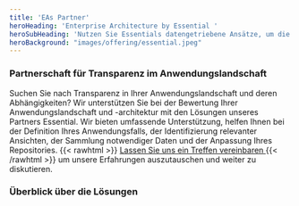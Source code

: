 ```yaml
---
title: 'EAs Partner'
heroHeading: 'Enterprise Architecture by Essential '
heroSubHeading: 'Nutzen Sie Essentials datengetriebene Ansätze, um die digitale Transformation, Prozessautomatisierung, strategische Planung und mehr zu unterstützen.'
heroBackground: "images/offering/essential.jpeg"
---
```


### Partnerschaft für Transparenz im Anwendungslandschaft

Suchen Sie nach Transparenz in Ihrer Anwendungslandschaft und deren Abhängigkeiten? Wir unterstützen Sie bei der Bewertung Ihrer Anwendungslandschaft und -architektur mit den Lösungen unseres Partners Essential. Wir bieten umfassende Unterstützung, helfen Ihnen bei der Definition Ihres Anwendungsfalls, der Identifizierung relevanter Ansichten, der Sammlung notwendiger Daten und der Anpassung Ihres Repositories.  {{< rawhtml >}}
<a href="https://app.reclaim.ai/m/kai-fwdnow/flexible-quick-meeting"
   onclick="return gtag_report_conversion('https://app.reclaim.ai/m/kai-fwdnow/flexible-quick-meeting');"
   style=" text-decoration: underline; cursor: pointer;">
   Lassen Sie uns ein Treffen vereinbaren
</a>
{{< /rawhtml >}} um unsere Erfahrungen auszutauschen und weiter zu diskutieren.

### Überblick über die Lösungen
